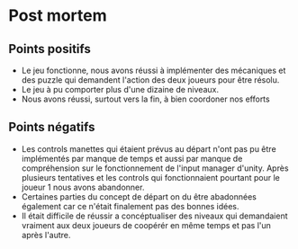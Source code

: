 # Post mortem 

## Points positifs
* Le jeu fonctionne, nous avons réussi à implémenter des mécaniques et des puzzle qui demandent l'action des deux joueurs pour être résolu.
* Le jeu à pu comporter plus d'une dizaine de niveaux.
* Nous avons réussi, surtout vers la fin, à bien coordoner nos efforts

## Points négatifs
* Les controls manettes qui étaient prévus au départ n'ont pas pu être implémentés par manque de temps et aussi par manque de compréhension sur le fonctionnement de l'input manager d'unity. Après plusieurs tentatives et les controls qui fonctionnaient pourtant pour le joueur 1 nous avons abandonner. 
* Certaines parties du concept de départ on du être abadonnées également car ce n'était finalement pas des bonnes idées.
* Il était difficile de réussir a concéptualiser des niveaux qui demandaient vraiment aux deux joueurs de coopérér en même temps et pas      l'un après l'autre.
